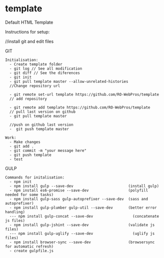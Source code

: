 # template
Default HTML Template

Instructions for setup:

  //install git and edit files

  GIT
  
    Initialisation:
      - Create template folder
      - git log // See all modification
      - git diff // See the diferences
      - git init
      - git pull template master --allow-unrelated-histories
      //Change repository url

      - git remote set-url template https://github.com/RO-WebPros/template
      // add repository 
      
      - git remote add template https://github.com/RO-WebPros/template  
      // pull last version on github
      - git pull template master
      
      //push on github last version
      -  git push template master
    
    Work:
      - Make changes
      - git add .
      - git commit -m "your message here"
      - git push template
      - test
      

  
  GULP
    
    Commands for initalisation:
      - npm init
      - npm install gulp --save-dev                         (install gulp)
      - npm install es6-promise --save-dev                  (polyfill needed for some tasks)
      - npm install gulp-sass gulp-autoprefixer --save-dev  (sass and autoprefixer)
      - npm install gulp-plumber gulp-util --save-dev       (better error handling)
      --- npm install gulp-concat --save-dev                  (concatenate js files)
      - npm install gulp-jshint --save-dev                  (validate js files)
      --- npm install gulp-uglify --save-dev                  (uglify js files)
      - npm install browser-sync --save-dev                 (browsersync for automatic refresh)
      - create gulpfile.js
    
